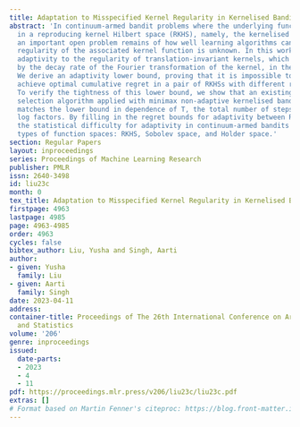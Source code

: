 ```yaml
---
title: Adaptation to Misspecified Kernel Regularity in Kernelised Bandits
abstract: 'In continuum-armed bandit problems where the underlying function resides
  in a reproducing kernel Hilbert space (RKHS), namely, the kernelised bandit problems,
  an important open problem remains of how well learning algorithms can adapt if the
  regularity of the associated kernel function is unknown. In this work, we study
  adaptivity to the regularity of translation-invariant kernels, which is characterized
  by the decay rate of the Fourier transformation of the kernel, in the bandit setting.
  We derive an adaptivity lower bound, proving that it is impossible to simultaneously
  achieve optimal cumulative regret in a pair of RKHSs with different regularities.
  To verify the tightness of this lower bound, we show that an existing bandit model
  selection algorithm applied with minimax non-adaptive kernelised bandit algorithms
  matches the lower bound in dependence of T, the total number of steps, except for
  log factors. By filling in the regret bounds for adaptivity between RKHSs, we connect
  the statistical difficulty for adaptivity in continuum-armed bandits in three fundamental
  types of function spaces: RKHS, Sobolev space, and Holder space.'
section: Regular Papers
layout: inproceedings
series: Proceedings of Machine Learning Research
publisher: PMLR
issn: 2640-3498
id: liu23c
month: 0
tex_title: Adaptation to Misspecified Kernel Regularity in Kernelised Bandits
firstpage: 4963
lastpage: 4985
page: 4963-4985
order: 4963
cycles: false
bibtex_author: Liu, Yusha and Singh, Aarti
author:
- given: Yusha
  family: Liu
- given: Aarti
  family: Singh
date: 2023-04-11
address:
container-title: Proceedings of The 26th International Conference on Artificial Intelligence
  and Statistics
volume: '206'
genre: inproceedings
issued:
  date-parts:
  - 2023
  - 4
  - 11
pdf: https://proceedings.mlr.press/v206/liu23c/liu23c.pdf
extras: []
# Format based on Martin Fenner's citeproc: https://blog.front-matter.io/posts/citeproc-yaml-for-bibliographies/
---
```

